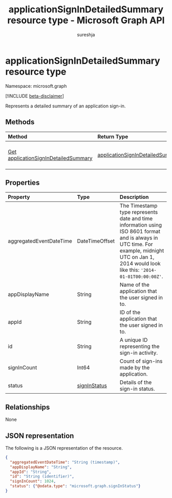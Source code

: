 ﻿---
title: "applicationSignInDetailedSummary resource type - Microsoft Graph API"
description: "Represents a detailed summary of an application sign-in."
localization_priority: Normal
author: "sureshja"
ms.prod: "microsoft-identity-platform"
doc_type: resourcePageType
---

# applicationSignInDetailedSummary resource type

Namespace: microsoft.graph

[!INCLUDE [beta-disclaimer](../../includes/beta-disclaimer.md)]

Represents a detailed summary of an application sign-in.

## Methods

| Method                                                                                 | Return Type                                                             | Description                                                                              |
| :------------------------------------------------------------------------------------- | :---------------------------------------------------------------------- | :--------------------------------------------------------------------------------------- |
| [Get applicationSignInDetailedSummary](../api/applicationsignindetailedsummary-get.md) | [applicationSignInDetailedSummary](applicationsignindetailedsummary.md) | Read the properties and relationships of an **applicationSignInDetailedSummary** object. |

## Properties

| Property                | Type                            | Description                                                                                                                                                                                       |
| :---------------------- | :------------------------------ | :------------------------------------------------------------------------------------------------------------------------------------------------------------------------------------------------ |
| aggregatedEventDateTime | DateTimeOffset                  | The Timestamp type represents date and time information using ISO 8601 format and is always in UTC time. For example, midnight UTC on Jan 1, 2014 would look like this: `'2014-01-01T00:00:00Z'`. |
| appDisplayName          | String                          | Name of the application that the user signed in to.                                                                                                                                               |
| appId                   | String                          | ID of the application that the user signed in to.                                                                                                                                                 |
| id                      | String                          | A unique ID representing the sign-in activity.                                                                                                                                                    |
| signInCount             | Int64                           | Count of sign-ins made by the application.                                                                                                                                                        |
| status                  | [signInStatus](signinstatus.md) | Details of the sign-in status.                                                                                                                                                                    |

## Relationships

None

## JSON representation

The following is a JSON representation of the resource.

<!-- {
  "blockType": "resource",
  "optionalProperties": [

  ],
  "@odata.type": "microsoft.graph.applicationSignInDetailedSummary"
}-->

```json
{
  "aggregatedEventDateTime": "String (timestamp)",
  "appDisplayName": "String",
  "appId": "String",
  "id": "String (identifier)",
  "signInCount": 1024,
  "status": {"@odata.type": "microsoft.graph.signInStatus"}
}

```

<!-- uuid: 8fcb5dbc-d5aa-4681-8e31-b001d5168d79
2015-10-25 14:57:30 UTC -->

<!-- {
  "type": "#page.annotation",
  "description": "applicationSignInDetailedSummary resource",
  "keywords": "",
  "section": "documentation",
  "tocPath": ""
}-->

